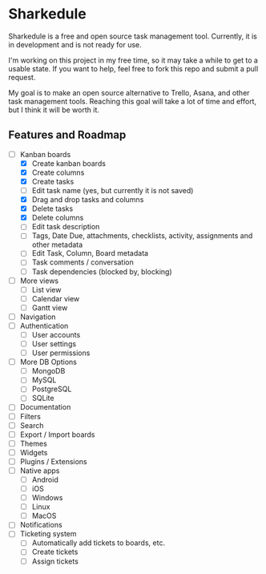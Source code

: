# Sharkedule
Sharkedule is a free and open source task management tool. Currently, it is in development and is not ready for use.

I'm working on this project in my free time, so it may take a while to get to a usable state. If you want to help, feel free to fork this repo and submit a pull request.

My goal is to make an open source alternative to Trello, Asana, and other task management tools. Reaching this goal will take a lot of time and effort, but I think it will be worth it.

## Features and Roadmap
- [ ] Kanban boards
  - [x] Create kanban boards
  - [x] Create columns
  - [x] Create tasks
  - [ ] Edit task name (yes, but currently it is not saved)
  - [x] Drag and drop tasks and columns
  - [x] Delete tasks
  - [x] Delete columns
  - [ ] Edit task description
  - [ ] Tags, Date Due, attachments, checklists, activity, assignments and other metadata
  - [ ] Edit Task, Column, Board metadata
  - [ ] Task comments / conversation
  - [ ] Task dependencies (blocked by, blocking)
- [ ] More views
  - [ ] List view
  - [ ] Calendar view
  - [ ] Gantt view
- [ ] Navigation
- [ ] Authentication
  - [ ] User accounts
  - [ ] User settings
  - [ ] User permissions
- [ ] More DB Options
  - [ ] MongoDB
  - [ ] MySQL
  - [ ] PostgreSQL
  - [ ] SQLite
- [ ] Documentation 
- [ ] Filters
- [ ] Search
- [ ] Export / Import boards
- [ ] Themes
- [ ] Widgets
- [ ] Plugins / Extensions
- [ ] Native apps
  - [ ] Android
  - [ ] iOS
  - [ ] Windows
  - [ ] Linux
  - [ ] MacOS
- [ ] Notifications
- [ ] Ticketing system
  - [ ] Automatically add tickets to boards, etc.
  - [ ] Create tickets
  - [ ] Assign tickets
